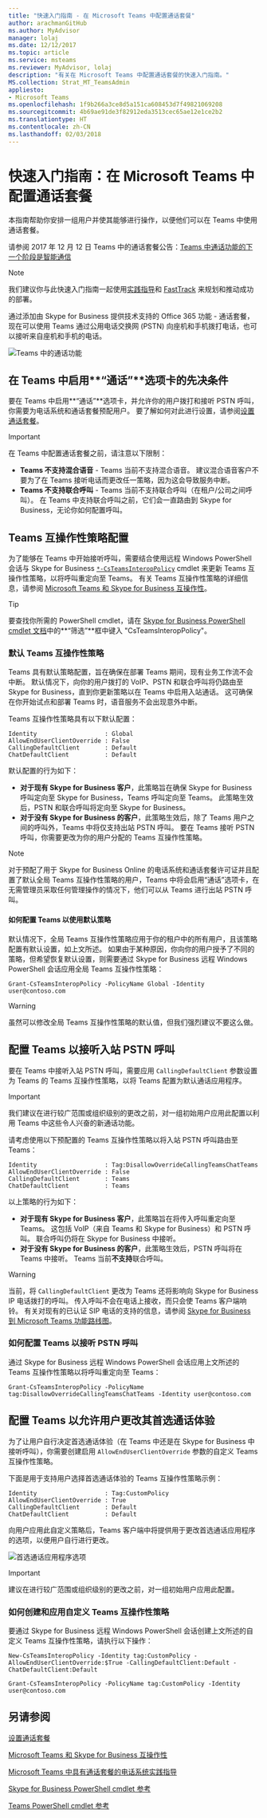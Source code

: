 ```yaml
---
title: "快速入门指南 - 在 Microsoft Teams 中配置通话套餐"
author: arachmanGitHub
ms.author: MyAdvisor
manager: lolaj
ms.date: 12/12/2017
ms.topic: article
ms.service: msteams
ms.reviewer: MyAdvisor, lolaj
description: "有关在 Microsoft Teams 中配置通话套餐的快速入门指南。"
MS.collection: Strat_MT_TeamsAdmin
appliesto:
- Microsoft Teams
ms.openlocfilehash: 1f9b266a3ce8d5a151ca608453d7f49821069208
ms.sourcegitcommit: 4b69ae91de3f82912eda3513cec65ae12e1ce2b2
ms.translationtype: HT
ms.contentlocale: zh-CN
ms.lasthandoff: 02/03/2018
---
```

<a name="quick-start-guide-configuring-calling-plans-in-microsoft-teams"></a>快速入门指南：在 Microsoft Teams 中配置通话套餐
==============================================================

本指南帮助你安排一组用户并使其能够进行操作，以便他们可以在 Teams 中使用通话套餐。

请参阅 2017 年 12 月 12 日 Teams 中的通话套餐公告：[Teams 中通话功能的下一个阶段是智能通信](https://aka.ms/ipyqus)

> [!NOTE]
> 我们建议你与此快速入门指南一起使用[实践指导](https://docs.microsoft.com/MicrosoftTeams/phone-system-with-calling-plans)和 [FastTrack](https://aka.ms/cloudvoice) 来规划和推动成功的部署。

通过添加由 Skype for Business 提供技术支持的 Office 365 功能 - 通话套餐，现在可以使用 Teams 通过公用电话交换网 (PSTN) 向座机和手机拨打电话，也可以接听来自座机和手机的电话。

![Teams 中的通话功能](media/Calling_in_Teams.png)

## <a name="prerequisites-for-enabling-the-calls-tab-in-teams"></a>在 Teams 中启用**“通话”**选项卡的先决条件
要在 Teams 中启用**“通话”**选项卡，并允许你的用户拨打和接听 PSTN 呼叫，你需要为电话系统和通话套餐预配用户。 要了解如何对此进行设置，请参阅[设置通话套餐](https://support.office.com/article/Set-up-Calling-Plans-57893158-1acd-44ac-acaf-19f58264a9e0)。

> [!IMPORTANT]
> 在 Teams 中配置通话套餐之前，请注意以下限制：
> * **Teams 不支持混合语音** - Teams 当前不支持混合语音。 建议混合语音客户不要为了在 Teams 接听电话而更改任一策略，因为这会导致服务中断。
> * **Teams 不支持联合呼叫** - Teams 当前不支持联合呼叫（在租户/公司之间呼叫）。 在 Teams 中支持联合呼叫之前，它们会一直路由到 Skype for Business，无论你如何配置呼叫。

## <a name="teams-interop-policy-configuration"></a>Teams 互操作性策略配置
为了能够在 Teams 中开始接听呼叫，需要结合使用远程 Windows PowerShell 会话与 Skype for Business [`*-CsTeamsInteropPolicy`](https://docs.microsoft.com/powershell/module/skype) cmdlet 来更新 Teams 互操作性策略，以将呼叫重定向至 Teams。 有关 Teams 互操作性策略的详细信息，请参阅 [Microsoft Teams 和 Skype for Business 互操作性](https://docs.microsoft.com/MicrosoftTeams/teams-and-skypeforbusiness-interoperability)。

> [!TIP]
> 要查找你所需的 PowerShell cmdlet，请在 [Skype for Business PowerShell cmdlet 文档](https://docs.microsoft.com/powershell/module/skype)中的**“筛选”**框中键入 "CsTeamsInteropPolicy"。

### <a name="default-teams-interop-policy"></a>默认 Teams 互操作性策略
Teams 具有默认策略配置，旨在确保在部署 Teams 期间，现有业务工作流不会中断。 默认情况下，向你的用户拨打的 VoIP、PSTN 和联合呼叫将仍路由至 Skype for Business，直到你更新策略以在 Teams 中启用入站通话。 这可确保在你开始试点和部署 Teams 时，语音服务不会出现意外中断。

Teams 互操作性策略具有以下默认配置：

    Identity                   : Global
    AllowEndUserClientOverride : False
    CallingDefaultClient       : Default
    ChatDefaultClient          : Default

默认配置的行为如下：
* **对于现有 Skype for Business 客户**，此策略旨在确保 Skype for Business 呼叫定向至 Skype for Business，Teams 呼叫定向至 Teams。 此策略生效后，PSTN 和联合呼叫将定向至 Skype for Business。
* **对于没有 Skype for Business 的客户**，此策略生效后，除了 Teams 用户之间的呼叫外，Teams 中将仅支持出站 PSTN 呼叫。 要在 Teams 接听 PSTN 呼叫，你需要更改为你的用户分配的 Teams 互操作性策略。

> [!NOTE]
> 对于预配了用于 Skype for Business Online 的电话系统和通话套餐许可证并且配置了默认全局 Teams 互操作性策略的用户，Teams 中将会启用“通话”选项卡，在无需管理员采取任何管理操作的情况下，他们可以从 Teams 进行出站 PSTN 呼叫。

#### <a name="how-to-configure-teams-to-use-the-default-policy"></a>如何配置 Teams 以使用默认策略
默认情况下，全局 Teams 互操作性策略应用于你的租户中的所有用户，且该策略配置有默认设置，如上文所述。 如果由于某种原因，你向你的用户授予了不同的策略，但希望恢复默认设置，则需要通过 Skype for Business 远程 Windows PowerShell 会话应用全局 Teams 互操作性策略：

    Grant-CsTeamsInteropPolicy -PolicyName Global -Identity user@contoso.com

> [!WARNING]
> 虽然可以修改全局 Teams 互操作性策略的默认值，但我们强烈建议不要这么做。 

## <a name="configuring-teams-to-receive-inbound-pstn-calls"></a>配置 Teams 以接听入站 PSTN 呼叫
要在 Teams 中接听入站 PSTN 呼叫，需要应用 `CallingDefaultClient` 参数设置为 Teams 的 Teams 互操作性策略，以将 Teams 配置为默认通话应用程序。

> [!IMPORTANT]
> 我们建议在进行较广范围或组织级别的更改之前，对一组初始用户应用此配置以利用 Teams 中这些令人兴奋的新通话功能。

请考虑使用以下预配置的 Teams 互操作性策略以将入站 PSTN 呼叫路由至 Teams：

    Identity                   : Tag:DisallowOverrideCallingTeamsChatTeams
    AllowEndUserClientOverride : False
    CallingDefaultClient       : Teams
    ChatDefaultClient          : Teams

以上策略的行为如下：
* **对于现有 Skype for Business 客户**，此策略旨在将传入呼叫重定向至 Teams。 这包括 VoIP（来自 Teams 和 Skype for Business）和 PSTN 呼叫。 联合呼叫仍将在 Skype for Business 中接听。 
* **对于没有 Skype for Business 的客户**，此策略生效后，PSTN 呼叫将在 Teams 中接听。 Teams 当前**不支持**联合呼叫。

> [!WARNING]
> 当前，将 `CallingDefaultClient` 更改为 Teams 还将影响向 Skype for Business IP 电话拨打的呼叫。 传入呼叫不会在电话上接收，而只会使 Teams 客户端响铃。 有关对现有的已认证 SIP 电话的支持的信息，请参阅 [Skype for Business 到 Microsoft Teams 功能路线图](https://aka.ms/skype2teamsroadmap)。

### <a name="how-to-configure-teams-to-receive-pstn-calls"></a>如何配置 Teams 以接听 PSTN 呼叫
通过 Skype for Business 远程 Windows PowerShell 会话应用上文所述的 Teams 互操作性策略以将呼叫重定向至 Teams：

    Grant-CsTeamsInteropPolicy -PolicyName tag:DisallowOverrideCallingTeamsChatTeams -Identity user@contoso.com

## <a name="configuring-teams-to-allow-users-to-change-their-preferred-calling-experience"></a>配置 Teams 以允许用户更改其首选通话体验
为了让用户自行决定首选通话体验（在 Teams 中还是在 Skype for Business 中接听呼叫），你需要创建启用 `AllowEndUserClientOverride` 参数的自定义 Teams 互操作性策略。

下面是用于支持用户选择首选通话体验的 Teams 互操作性策略示例：

    Identity                   : Tag:CustomPolicy
    AllowEndUserClientOverride : True
    CallingDefaultClient       : Default
    ChatDefaultClient          : Default

向用户应用此自定义策略后，Teams 客户端中将提供用于更改首选通话应用程序的选项，以便用户自行进行更改。

![首选通话应用程序选项](media/Preferred_calling_application_option.png)

> [!IMPORTANT]
> 建议在进行较广范围或组织级别的更改之前，对一组初始用户应用此配置。

### <a name="how-to-create-and-apply-the-custom-teams-interop-policy"></a>如何创建和应用自定义 Teams 互操作性策略
要通过 Skype for Business 远程 Windows PowerShell 会话创建上文所述的自定义 Teams 互操作性策略，请执行以下操作：

    New-CsTeamsInteropPolicy -Identity tag:CustomPolicy -AllowEndUserClientOverride:$True -CallingDefaultClient:Default -ChatDefaultClient:Default

    Grant-CsTeamsInteropPolicy -PolicyName tag:CustomPolicy -Identity user@contoso.com



## <a name="see-also"></a>另请参阅
[设置通话套餐](https://support.office.com/article/Set-up-Calling-Plans-57893158-1acd-44ac-acaf-19f58264a9e0)

[Microsoft Teams 和 Skype for Business 互操作性](https://docs.microsoft.com/MicrosoftTeams/teams-and-skypeforbusiness-interoperability)

[Microsoft Teams 中具有通话套餐的电话系统实践指导](https://docs.microsoft.com/MicrosoftTeams/phone-system-with-calling-plans)

[Skype for Business PowerShell cmdlet 参考](https://docs.microsoft.com/powershell/module/skype)

[Teams PowerShell cmdlet 参考](https://docs.microsoft.com/powershell/module/teams)
